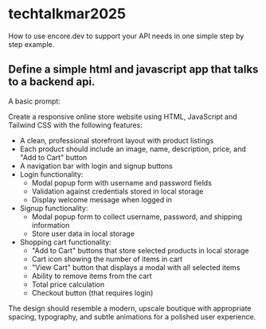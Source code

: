 # techtalkmar2025

How to use encore.dev to support your API needs in one simple step by step example.

## Define a simple html and javascript app that talks to a backend api.

A basic prompt:

Create a responsive online store website using HTML, JavaScript and Tailwind CSS with the following features:

- A clean, professional storefront layout with product listings
- Each product should include an image, name, description, price, and "Add to Cart" button
- A navigation bar with login and signup buttons
- Login functionality:
  - Modal popup form with username and password fields
  - Validation against credentials stored in local storage
  - Display welcome message when logged in
- Signup functionality:
  - Modal popup form to collect username, password, and shipping information
  - Store user data in local storage
- Shopping cart functionality:
  - "Add to Cart" buttons that store selected products in local storage
  - Cart icon showing the number of items in cart
  - "View Cart" button that displays a modal with all selected items
  - Ability to remove items from the cart
  - Total price calculation
  - Checkout button (that requires login)

The design should resemble a modern, upscale boutique with appropriate spacing, typography, and subtle animations for a polished user experience.


